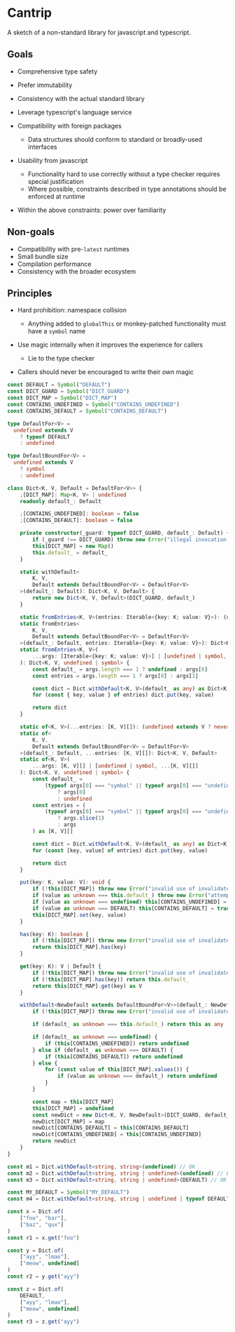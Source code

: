 # Cantrip

A sketch of a non-standard library for javascript and typescript.

## Goals

- Comprehensive type safety
- Prefer immutability
- Consistency with the actual standard library
- Leverage typescript's language service
- Compatibility with foreign packages

  - Data structures should conform to standard or broadly-used interfaces

- Usability from javascript

  - Functionality hard to use correctly without a type checker requires special
    justification
  - Where possible, constraints described in type annotations should be enforced
    at runtime

- Within the above constraints: power over familiarity

## Non-goals

- Compatibility with pre-`latest` runtimes
- Small bundle size
- Compilation performance
- Consistency with the broader ecosystem

## Principles

- Hard prohibition: namespace collision

  - Anything added to `globalThis` or monkey-patched functionality must have a
    `symbol` name

- Use magic internally when it improves the experience for callers

  - Lie to the type checker

- Callers should never be encouraged to write their _own_ magic


```typescript
const DEFAULT = Symbol("DEFAULT")
const DICT_GUARD = Symbol("DICT_GUARD")
const DICT_MAP = Symbol("DICT_MAP")
const CONTAINS_UNDEFINED = Symbol("CONTAINS_UNDEFINED")
const CONTAINS_DEFAULT = Symbol("CONTAINS_DEFAULT")

type DefaultFor<V> =
  undefined extends V
    ? typeof DEFAULT
    : undefined

type DefaultBoundFor<V> =
  undefined extends V
    ? symbol
    : undefined

class Dict<K, V, Default = DefaultFor<V>> {
    ;[DICT_MAP]: Map<K, V> | undefined
    readonly default_: Default

    ;[CONTAINS_UNDEFINED]: boolean = false
    ;[CONTAINS_DEFAULT]: boolean = false

    private constructor(_guard: typeof DICT_GUARD, default_: Default) {
        if (_guard !== DICT_GUARD) throw new Error("illegal invocation of Dict constructor")
        this[DICT_MAP] = new Map()
        this.default_ = default_
    }

    static withDefault<
        K, V,
        Default extends DefaultBoundFor<V> = DefaultFor<V>
    >(default_: Default): Dict<K, V, Default> {
        return new Dict<K, V, Default>(DICT_GUARD, default_)
    }

    static fromEntries<K, V>(entries: Iterable<{key: K; value: V}>): (undefined extends V ? never : Dict<K, V, undefined>)
    static fromEntries<
        K, V,
        Default extends DefaultBoundFor<V> = DefaultFor<V>
    >(default_: Default, entries: Iterable<{key: K; value: V}>): Dict<K, V, Default>
    static fromEntries<K, V>(
        ...args: [Iterable<{key: K; value: V}>] | [undefined | symbol, Iterable<{key: K; value: V}>]
    ): Dict<K, V, undefined | symbol> {
        const default_ = args.length === 1 ? undefined : args[0]
        const entries = args.length === 1 ? args[0] : args[1]

        const dict = Dict.withDefault<K, V>(default_ as any) as Dict<K, V, undefined | symbol>
        for (const { key, value } of entries) dict.put(key, value)

        return dict
    }

    static of<K, V>(...entries: [K, V][]): (undefined extends V ? never : Dict<K, V, undefined>)
    static of<
        K, V,
        Default extends DefaultBoundFor<V> = DefaultFor<V>
    >(default_: Default, ...entries: [K, V][]): Dict<K, V, Default>
    static of<K, V>(
        ...args: [K, V][] | [undefined | symbol, ...[K, V][]]
    ): Dict<K, V, undefined | symbol> {
        const default_ =
            (typeof args[0] === "symbol" || typeof args[0] === "undefined")
                ? args[0]
                : undefined
        const entries = (
            (typeof args[0] === "symbol" || typeof args[0] === "undefined")
                ? args.slice(1)
                : args
        ) as [K, V][]

        const dict = Dict.withDefault<K, V>(default_ as any) as Dict<K, V, undefined | symbol>
        for (const [key, value] of entries) dict.put(key, value)

        return dict
    }

    put(key: K, value: V): void {
        if (!this[DICT_MAP]) throw new Error("invalid use of invalidated dict")
        if (value as unknown === this.default_) throw new Error("attempted to store default value in dict")
        if (value as unknown === undefined) this[CONTAINS_UNDEFINED] = true
        if (value as unknown === DEFAULT) this[CONTAINS_DEFAULT] = true
        this[DICT_MAP].set(key, value)
    }

    has(key: K): boolean {
        if (!this[DICT_MAP]) throw new Error("invalid use of invalidated dict")
        return this[DICT_MAP].has(key)
    }

    get(key: K): V | Default {
        if (!this[DICT_MAP]) throw new Error("invalid use of invalidated dict")
        if (!this[DICT_MAP].has(key)) return this.default_
        return this[DICT_MAP].get(key) as V
    }

    withDefault<NewDefault extends DefaultBoundFor<V>>(default_: NewDefault): Dict<K, V, NewDefault> | undefined {
        if (!this[DICT_MAP]) throw new Error("invalid use of invalidated dict")

        if (default_ as unknown === this.default_) return this as any

        if (default_ as unknown === undefined) {
            if (this[CONTAINS_UNDEFINED]) return undefined
        } else if (default_ as unknown === DEFAULT) {
            if (this[CONTAINS_DEFAULT]) return undefined
        } else {
            for (const value of this[DICT_MAP].values()) {
                if (value as unknown === default_) return undefined
            }
        }

        const map = this[DICT_MAP]
        this[DICT_MAP] = undefined
        const newDict = new Dict<K, V, NewDefault>(DICT_GUARD, default_)
        newDict[DICT_MAP] = map
        newDict[CONTAINS_DEFAULT] = this[CONTAINS_DEFAULT]
        newDict[CONTAINS_UNDEFINED] = this[CONTAINS_UNDEFINED]
        return newDict
    }
}

const m1 = Dict.withDefault<string, string>(undefined) // OK
const m2 = Dict.withDefault<string, string | undefined>(undefined) // ERROR
const m3 = Dict.withDefault<string, string | undefined>(DEFAULT) // OK

const MY_DEFAULT = Symbol("MY_DEFAULT")
const m4 = Dict.withDefault<string, string | undefined | typeof DEFAULT, typeof MY_DEFAULT>(MY_DEFAULT)

const x = Dict.of(
    ["foo", "bar"],
    ["baz", "qux"]
)
const r1 = x.get("foo")

const y = Dict.of(
    ["ayy", "lmao"],
    ["meow", undefined]
)
const r2 = y.get("ayy")

const z = Dict.of(
    DEFAULT,
    ["ayy", "lmao"],
    ["meow", undefined]
)
const r3 = z.get("ayy")


```